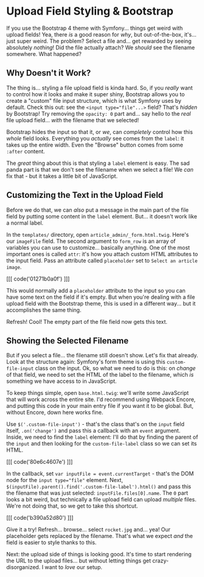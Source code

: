 # Upload Field Styling & Bootstrap

If you use the Bootstrap 4 theme with Symfony... things get weird with upload fields!
Yea, there *is* a good reason for *why*, but out-of-the-box, it's... just super
weird. The problem? Select a file and... get rewarded by seeing absolutely *nothing*!
Did the file actually attach? We *should* see the filename somewhere. What happened?

## Why Doesn't it Work?

The thing is... styling a file upload field is kinda hard. So, if you *really*
want to control how it looks and make it super shiny, Bootstrap allows you to create
a "custom" file input structure, which is what Symfony uses by default. Check this
out: see the `<input type="file"...>` field? That's *hidden* by Bootstrap! Try
removing the `opacity: 0` part and... say hello to the *real* file upload field...
*with* the filename that we selected!

Bootstrap hides the input so that it, or *we*, can *completely* control how this
*whole* field looks. Everything you *actually* see comes from the `label`: it takes
up the entire width. Even the "Browse" button comes from some `:after` content.

The *great* thing about this is that styling a `label` element is easy. The sad panda
part is that we don't see the filename when we select a file! We *can* fix that -
but it takes a little bit of JavaScript.

## Customizing the Text in the Upload Field

Before we do that, we can *also* put a message in the main part of the file
field by putting some content in the `label` element. But... it doesn't work
like a normal label.

In the `templates/` directory, open `article_admin/_form.html.twig`. Here's
our `imageFile` field. The second argument to `form_row` is an array of variables
you can use to customize... basically anything. One of the most important ones
is called `attr`: it's how you attach custom HTML attributes to the input field.
Pass an attribute called `placeholder` set to `Select an article image`.

[[[ code('01271b0a0f') ]]]

This would normally add a `placeholder` attribute to the input so you can have some
text on the field if it's empty. But when you're dealing with a file upload field
with the Bootstrap theme, this is used in a different way... but it accomplishes
the same thing.

Refresh! Cool! The empty part of the file field now gets this text.

## Showing the Selected Filename

But if you select a file... the filename still doesn't show. Let's fix that already.
Look at the structure again: Symfony's form theme is using this `custom-file-input`
class on the input. Ok, so what we need to do is this: on *change* of that field,
we need to set the HTML of the label to the filename, which *is* something we have
access to in JavaScript.

To keep things simple, open `base.html.twig`: we'll write some JavaScript that will
work across the entire site. I'd recommend using Webpack Encore, and putting this
code in your main entry file if you want it to be global. But, without Encore, down
here works fine.

Use `$('.custom-file-input')` - that's the class that's on the `input` field itself,
`.on('change')` and pass this a callback with an `event` argument. Inside, we need
to find the `label` element: I'll do that by finding the parent of the `input` and
then looking for the `custom-file-label` class so we can set its HTML.

[[[ code('80e6c4607e') ]]]

In the callback, set `var inputFile = event.currentTarget` - that's the DOM node for
the `input type="file"` element. Next,
`$(inputFile).parent().find('.custom-file-label').html()` and pass this the filename
that was just selected: `inputFile.files[0].name`. The `0` part looks a bit weird,
but technically a file upload field can upload *multiple* files. We're not doing
that, so we get to take this shortcut.

[[[ code('b390a52d80') ]]]

Give it a try! Refresh... browse... select `rocket.jpg` and... yea! Our placeholder
gets replaced by the filename. That's what we expect *and* the field is easier to
style thanks to this.

Next: the upload side of things is looking good. It's time to start rendering the
URL to the upload files... but without letting things get crazy-disorganized. I
want to *love* our setup.
